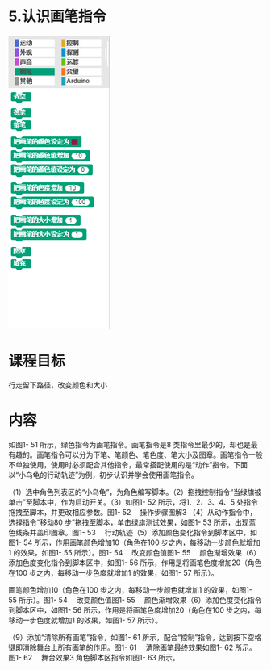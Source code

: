# 5.认识画笔指令

![](/assets/snap-pen.png)

# 课程目标

行走留下路径，改变颜色和大小

# 内容

如图1- 51 所示，绿色指令为画笔指令。画笔指令是8 类指令里最少的，却也是最有趣的。画笔指令可以分为下笔、笔颜色、笔色度、笔大小及图章。画笔指令一般不单独使用，使用时必须配合其他指令，最常搭配使用的是“动作”指令。下面以“小乌龟的行动轨迹”为例，初步认识并学会使用画笔指令。

（1）选中角色列表区的“小乌龟”，为角色编写脚本。（2）拖拽控制指令“当绿旗被单击”至脚本中，作为启动开关。（3）如图1- 52 所示，将1、2、3、4、5 处指令拖拽至脚本，并更改相应参数。图1- 52 　操作步骤图解3 （4）从动作指令中，选择指令“移动80 步”拖拽至脚本，单击绿旗测试效果，如图1- 53 所示，出现蓝色线条并盖印图章。图1- 53 　行动轨迹（5）添加颜色变化指令到脚本区中，如图1- 54 所示，作用画笔颜色增加10（角色在100 步之内，每移动一步颜色就增加1 的效果，如图1- 55 所示）。图1- 54 　改变颜色值图1- 55 　颜色渐增效果（6）添加色度变化指令到脚本区中，如图1- 56 所示，作用是将画笔色度增加20（角色在100 步之内，每移动一步色度就增加1 的效果，如图1- 57 所示）。

画笔颜色增加10（角色在100 步之内，每移动一步颜色就增加1 的效果，如图1- 55 所示）。图1- 54 　改变颜色值图1- 55 　颜色渐增效果（6）添加色度变化指令到脚本区中，如图1- 56 所示，作用是将画笔色度增加20（角色在100 步之内，每移动一步色度就增加1 的效果，如图1- 57 所示）。

（9）添加“清除所有画笔”指令，如图1- 61 所示，配合“控制”指令，达到按下空格键即清除舞台上所有画笔的作用。图1- 61 　清除画笔最终效果如图1- 62 所示。图1- 62 　舞台效果3 角色脚本区指令如图1- 63 所示。


